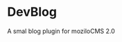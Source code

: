 DevBlog
===========

A smal blog plugin for moziloCMS 2.0

<!--
This plugin draft can be used for easier moziloCMS plugin development.

## Installation
#### With moziloCMS installer
To add (or update) a plugin in moziloCMS, go to the backend tab *Plugins* and click the item *Manage Plugins*. Here you can choose the plugin archive file (note that it has to be a ZIP file with exactly the same name the plugin has) and click *Install*. Now the DevBlog plugin is listed below and can be activated.

#### Manually
Installing a plugin manually requires FTP Access.
- Upload unpacked plugin folder into moziloCMS plugin directory: ```/<moziloroot>/plugins/```
- Set default permissions (chmod 777 for folders and 666 for files)
- Go to the backend tab *Plugins* and activate the now listed new DevBlog plugin

## Syntax
```{DevBlog|<param1>|<param2>}```
Here comes the general description of the plugin tag.

1. Parameter ```<param1>```: Short description of parameter 1.
2. Parameter ```<param2>```: Short description of parameter 2.

## License
This Plugin is distributed under *GNU General Public License, Version 3* (see LICENSE) or - at your choice - any further version.

## Documentation
A detailed documentation and demo can be found on DEVMOUNT's website:
http://devmount.de/Develop/moziloCMS/Plugins/DevBlog.html
-->